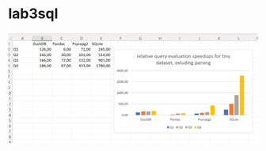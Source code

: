 # lab3sql
<img width="800" alt="tiny_data.png" src="https://github.com/gurusooo/lab3sql/blob/main/script_files/data/tiny_dataset.png">
